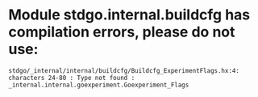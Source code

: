 # Module stdgo.internal.buildcfg has compilation errors, please do not use:
```
stdgo/_internal/internal/buildcfg/Buildcfg_ExperimentFlags.hx:4: characters 24-80 : Type not found : _internal.internal.goexperiment.Goexperiment_Flags

```

